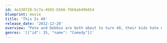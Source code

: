 ```yaml
---
id: 4e338f28-5c7a-4503-b5b6-f6b6ab49b654
blueprint: movie
title: 'This Is 40'
release_date: '2012-12-20'
overview: "Pete and Debbie are both about to turn 40, their kids hate each other, both of their businesses are failing, they're on the verge of losing their house, and their relationship is threatening to fall apart."
genres: '[{"id": 35, "name": "Comedy"}]'
---
```

